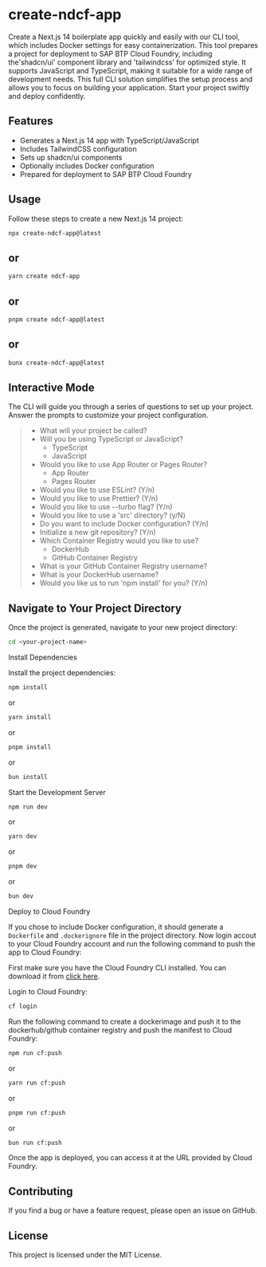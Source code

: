 # create-ndcf-app

Create a Next.js 14 boilerplate app quickly and easily with our CLI tool, which includes Docker settings for easy containerization. This tool prepares a project for deployment to SAP BTP Cloud Foundry, including the'shadcn/ui' component library and 'tailwindcss' for optimized style. It supports JavaScript and TypeScript, making it suitable for a wide range of development needs. This full CLI solution simplifies the setup process and allows you to focus on building your application. Start your project swiftly and deploy confidently.

## Features

- Generates a Next.js 14 app with TypeScript/JavaScript
- Includes TailwindCSS configuration
- Sets up shadcn/ui components
- Optionally includes Docker configuration
- Prepared for deployment to SAP BTP Cloud Foundry

## Usage

Follow these steps to create a new Next.js 14 project:

```bash
npx create-ndcf-app@latest
```

## or

```bash
yarn create ndcf-app
```

## or

```bash
pnpm create ndcf-app@latest
```

## or

```bash
bunx create-ndcf-app@latest
```

## Interactive Mode

The CLI will guide you through a series of questions to set up your project. Answer the prompts to customize your project configuration.

> - What will your project be called?
> - Will you be using TypeScript or JavaScript?
>   - TypeScript
>   - JavaScript
> - Would you like to use App Router or Pages Router?
>   - App Router
>   - Pages Router
> - Would you like to use ESLint? (Y/n)
> - Would you like to use Prettier? (Y/n)
> - Would you like to use --turbo flag? (Y/n)
> - Would you like to use a 'src' directory? (y/N)
> - Do you want to include Docker configuration? (Y/n)
> - Initialize a new git repository? (Y/n)
> - Which Container Registry would you like to use?
>   - DockerHub
>   - GitHub Container Registry
> - What is your GitHub Container Registry username?
> - What is your DockerHub username?
> - Would you like us to run 'npm install' for you? (Y/n)

## Navigate to Your Project Directory

Once the project is generated, navigate to your new project directory:

```bash
cd <your-project-name>
```

Install Dependencies

Install the project dependencies:

```bash
npm install
```

or

```bash
yarn install
```

or

```bash
pnpm install
```

or

```bash
bun install
```

Start the Development Server

```bash
npm run dev
```

or

```bash
yarn dev
```

or

```bash
pnpm dev
```

or

```bash
bun dev
```

Deploy to Cloud Foundry

If you chose to include Docker configuration, it should generate a `Dockerfile` and `.dockerignore` file in the project directory. Now login accout to your Cloud Foundry account and run the following command to push the app to Cloud Foundry:

First make sure you have the Cloud Foundry CLI installed. You can download it from [click here](https://docs.cloudfoundry.org/cf-cli/install-go-cli.html).

Login to Cloud Foundry:

```bash
cf login
```

Run the following command to create a dockerimage and push it to the dockerhub/github container registry and push the manifest to Cloud Foundry:

```bash
npm run cf:push
```

or

```bash
yarn run cf:push
```

or

```bash
pnpm run cf:push
```

or

```bash
bun run cf:push
```

Once the app is deployed, you can access it at the URL provided by Cloud Foundry.

## Contributing

If you find a bug or have a feature request, please open an issue on GitHub.

## License

This project is licensed under the MIT License.
